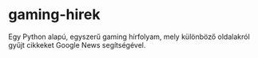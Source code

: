 # gaming-hirek
Egy Python alapú, egyszerű gaming hírfolyam, mely különböző oldalakról gyűjt cikkeket Google News segítségével.
